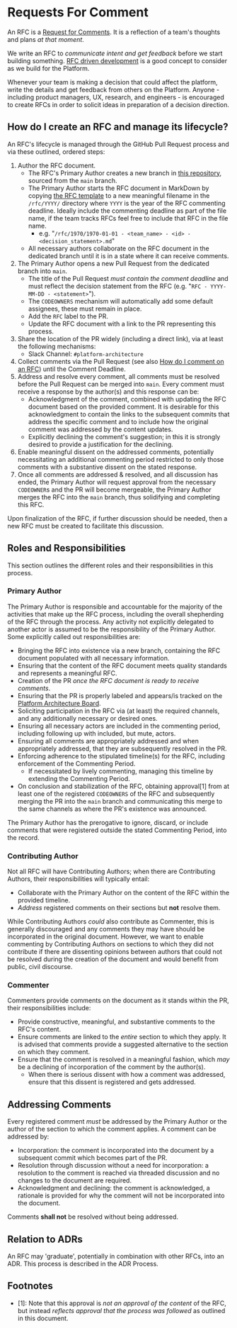 # Requests For Comment

An RFC is a [Request for Comments](https://en.wikipedia.org/wiki/Request_for_Comments). It is a reflection of a team's thoughts and plans _at that moment_.

We write an RFC to _communicate intent and get feedback_ before we start building something. [RFC driven development](https://engineering-management.space/post/rfc-driven-development/) is a good concept to consider as we build for the Platform.

Whenever your team is making a decision that could affect the platform, write the details and get feedback from others on the Platform. Anyone - including product managers, UX, research, and engineers - is encouraged to create RFCs in order to solicit ideas in preparation of a decision direction.

## How do I create an RFC and manage its lifecycle?

An RFC's lifecycle is managed through the GitHub Pull Request process and via these outlined, ordered steps:

1. Author the RFC document.
    * The RFC's Primary Author creates a new branch in [this repository](https://github.com/department-of-veterans-affairs/va.gov-platform-arch), sourced from the `main` branch.
    * The Primary Author starts the RFC document in MarkDown by copying [the RFC template](_template.md) to a new meaningful filename in the `/rfc/YYYY/` directory where `YYYY` is the year of the RFC commenting deadline. Ideally include the commenting deadline as part of the file name, if the team tracks RFCs feel free to include that RFC in the file name.
        * e.g. "`/rfc/1970/1970-01-01 - <team_name> - <id> - <decision_statement>.md`"
    * All necessary authors collaborate on the RFC document in the dedicated branch until it is in a state where it can receive comments.
1. The Primary Author opens a new Pull Request from the dedicated branch into `main`.
    * The title of the Pull Request _must contain the comment deadline_ and must reflect the decision statement from the RFC (e.g. "`RFC - YYYY-MM-DD - <statement>`").
    * The `CODEOWNERS` mechanism will automatically add some default assignees, these must remain in place.
    * Add the `RFC` label to the PR.
    * Update the RFC document with a link to the PR representing this process.
1. Share the location of the PR widely (including a direct link), via at least the following mechanisms:
    * Slack Channel: `#platform-architecture`
1. Collect comments via the Pull Request (see also [How do I comment on an RFC](#how-do-i-comment-on-an-rfc)) until the Comment Deadline.
1. Address and resolve every comment, all comments must be resolved before the Pull Request can be merged into `main`. Every comment must receive a response by the author(s) and this response can be:
    * Acknowledgment of the comment, combined with updating the RFC document based on the provided comment. It is desirable for this acknowledgment to contain the links to the subsequent commits that address the specific comment and to include how the original comment was addressed by the content updates.
    * Explicitly declining the comment's suggestion; in this it is strongly desired to provide a justification for the declining.
1. Enable meaningful dissent on the addressed comments, potentially necessitating an additional commenting period restricted to only those comments with a substantive dissent on the stated response.
1. Once all comments are addressed & resolved, and all discussion has ended, the Primary Author will request approval from the necessary `CODEOWNER`s and the PR will become mergeable, the Primary Author merges the RFC into the `main` branch, thus solidifying and completing this RFC.

Upon finalization of the RFC, if further discussion should be needed, then a new RFC must be created to facilitate this discussion.

## Roles and Responsibilities

This section outlines the different roles and their responsibilities in this process.

### Primary Author

The Primary Author is responsible and accountable for the majority of the activities that make up the RFC process, including the overall shepherding of the RFC through the process. Any activity not explicitly delegated to another actor is assumed to be the responsibility of the Primary Author. Some explicitly called out responsibilities are:

* Bringing the RFC into existence via a new branch, containing the RFC document populated with all necessary information.
* Ensuring that the content of the RFC document meets quality standards and represents a meaningful RFC.
* Creation of the PR _once the RFC document is ready to receive comments_.
* Ensuring that the PR is properly labeled and appears/is tracked on the [Platform Architecture Board](https://github.com/orgs/department-of-veterans-affairs/projects/710/views/1).
* Soliciting participation in the RFC via (at least) the required channels, and any additionally necessary or desired ones.
* Ensuring all necessary actors are included in the commenting period, including following up with included, but mute, actors.
* Ensuring all comments are appropriately addressed and when appropriately addressed, that they are subsequently resolved in the PR.
* Enforcing adherence to the stipulated timeline(s) for the RFC, including enforcement of the Commenting Period.
    * If necessitated by lively commenting, managing this timeline by extending the Commenting Period.
* On conclusion and stabilization of the RFC, obtaining approval[1] from at least one of the registered `CODEOWNERS` of the RFC and subsequently merging the PR into the `main` branch and communicating this merge to the same channels as where the PR's existence was announced.

The Primary Author has the prerogative to ignore, discard, or include comments that were registered outside the stated Commenting Period, into the record.

### Contributing Author

Not all RFC will have Contributing Authors; when there are Contributing Authors, their responsibilities will typically entail:

* Collaborate with the Primary Author on the content of the RFC within the provided timeline.
* _Address_ registered comments on their sections but **not** resolve them.

While Contributing Authors _could_ also contribute as Commenter, this is generally discouraged and any comments they may have should be incorporated in the original document. However, we want to enable commenting by Contributing Authors on sections to which they did not contribute if there are dissenting opinions between authors that could not be resolved during the creation of the document and would benefit from public, civil discourse.

### Commenter

Commenters provide comments on the document as it stands within the PR, their responsibilities include:

* Provide constructive, meaningful, and substantive comments to the RFC's content.
* Ensure comments are linked to the _entire_ section to which they apply. It is advised that comments provide a suggested alternative to the section on which they comment.
* Ensure that the comment is resolved in a meaningful fashion, which _may_ be a declining of incorporation of the comment by the author(s).
    * When there is serious dissent with how a comment was addressed, ensure that this dissent is registered and gets addressed.

## Addressing Comments

Every registered comment _must_ be addressed by the Primary Author or the author of the section to which the comment applies. A comment can be addressed by:

* Incorporation: the comment is incorporated into the document by a subsequent commit which becomes part of the PR.
* Resolution through discussion without a need for incorporation: a resolution to the comment is reached via threaded discussion and no changes to the document are required.
* Acknowledgment and declining: the comment is acknowledged, a rationale is provided for why the comment will not be incorporated into the document.

Comments **shall not** be resolved without being addressed.

## Relation to ADRs

An RFC may 'graduate', potentially in combination with other RFCs, into an ADR. This process is described in the ADR Process.

## Footnotes

* [1]: Note that this approval is _not an approval of the content_ of the RFC, but instead _reflects approval that the process was followed_ as outlined in this document.
